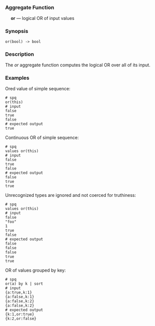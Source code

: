 ### Aggregate Function

&emsp; **or** &mdash; logical OR of input values

### Synopsis
```
or(bool) -> bool
```

### Description

The _or_ aggregate function computes the logical OR over all of its input.

### Examples

Ored value of simple sequence:
```mdtest-spq
# spq
or(this)
# input
false
true
false
# expected output
true
```

Continuous OR of simple sequence:
```mdtest-spq
# spq
values or(this)
# input
false
true
false
# expected output
false
true
true
```

Unrecognized types are ignored and not coerced for truthiness:
```mdtest-spq
# spq
values or(this)
# input
false
"foo"
1
true
false
# expected output
false
false
false
true
true
```

OR of values grouped by key:
```mdtest-spq
# spq
or(a) by k | sort
# input
{a:true,k:1}
{a:false,k:1}
{a:false,k:2}
{a:false,k:2}
# expected output
{k:1,or:true}
{k:2,or:false}
```
